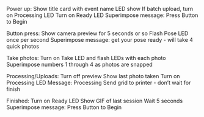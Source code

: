 Power up:
Show title card with event name
LED show
If batch upload, turn on Processing LED
Turn on Ready LED
Superimpose message: Press Button to Begin

Button press:
Show camera preview for 5 seconds or so
Flash Pose LED once per second
Superimpose message: get your pose ready - will take 4 quick photos

Take photos:
Turn on Take LED and flash LEDs with each photo
Superimpose numbers 1 through 4 as photos are snapped

Processing/Uploads:
Turn off preview
Show last photo taken
Turn on Processing LED
Message: Processing
Send grid to printer - don’t wait for finish

Finished:
Turn on Ready LED
Show GIF of last session
Wait 5 seconds
Superimpose message: Press Button to Begin


